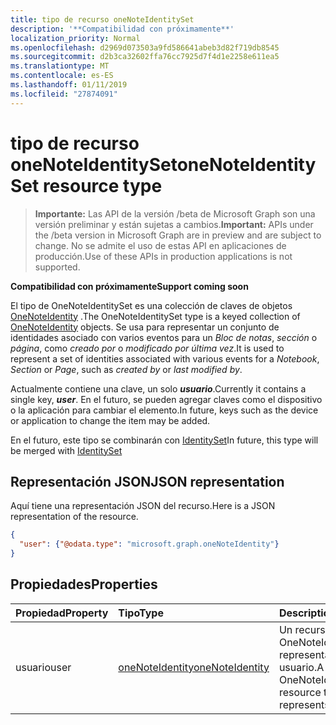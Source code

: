 ```yaml
---
title: tipo de recurso oneNoteIdentitySet
description: '**Compatibilidad con próximamente**'
localization_priority: Normal
ms.openlocfilehash: d2969d073503a9fd586641abeb3d82f719db8545
ms.sourcegitcommit: d2b3ca32602ffa76cc7925d7f4d1e2258e611ea5
ms.translationtype: MT
ms.contentlocale: es-ES
ms.lasthandoff: 01/11/2019
ms.locfileid: "27874091"
---
```

# <a name="onenoteidentityset-resource-type"></a><span data-ttu-id="b3e2b-103">tipo de recurso oneNoteIdentitySet</span><span class="sxs-lookup"><span data-stu-id="b3e2b-103">oneNoteIdentitySet resource type</span></span>

> <span data-ttu-id="b3e2b-104">**Importante:** Las API de la versión /beta de Microsoft Graph son una versión preliminar y están sujetas a cambios.</span><span class="sxs-lookup"><span data-stu-id="b3e2b-104">**Important:** APIs under the /beta version in Microsoft Graph are in preview and are subject to change.</span></span> <span data-ttu-id="b3e2b-105">No se admite el uso de estas API en aplicaciones de producción.</span><span class="sxs-lookup"><span data-stu-id="b3e2b-105">Use of these APIs in production applications is not supported.</span></span>

<span data-ttu-id="b3e2b-106">**Compatibilidad con próximamente**</span><span class="sxs-lookup"><span data-stu-id="b3e2b-106">**Support coming soon**</span></span>

<span data-ttu-id="b3e2b-107">El tipo de OneNoteIdentitySet es una colección de claves de objetos [OneNoteIdentity](onenoteidentity.md) .</span><span class="sxs-lookup"><span data-stu-id="b3e2b-107">The OneNoteIdentitySet type is a keyed collection of [OneNoteIdentity](onenoteidentity.md) objects.</span></span>
<span data-ttu-id="b3e2b-108">Se usa para representar un conjunto de identidades asociado con varios eventos para un _Bloc de notas_, _sección_ o _página_, como _creado por_ o _modificado por última vez_.</span><span class="sxs-lookup"><span data-stu-id="b3e2b-108">It is used to represent a set of identities associated with various events for a _Notebook_, _Section_ or _Page_, such as _created by_ or _last modified by_.</span></span> 
 
<span data-ttu-id="b3e2b-109">Actualmente contiene una clave, un solo _**usuario**_.</span><span class="sxs-lookup"><span data-stu-id="b3e2b-109">Currently it contains a single key, _**user**_.</span></span>  <span data-ttu-id="b3e2b-110">En el futuro, se pueden agregar claves como el dispositivo o la aplicación para cambiar el elemento.</span><span class="sxs-lookup"><span data-stu-id="b3e2b-110">In future, keys such as the device or application to change the item may be added.</span></span>

<span data-ttu-id="b3e2b-111">En el futuro, este tipo se combinarán con [IdentitySet](identityset.md)</span><span class="sxs-lookup"><span data-stu-id="b3e2b-111">In future, this type will be merged with [IdentitySet](identityset.md)</span></span>

## <a name="json-representation"></a><span data-ttu-id="b3e2b-112">Representación JSON</span><span class="sxs-lookup"><span data-stu-id="b3e2b-112">JSON representation</span></span>

<span data-ttu-id="b3e2b-113">Aquí tiene una representación JSON del recurso.</span><span class="sxs-lookup"><span data-stu-id="b3e2b-113">Here is a JSON representation of the resource.</span></span>

<!-- {
  "blockType": "resource",
  "optionalProperties": [

  ],
  "@odata.type": "microsoft.graph.onenoteidentityset"
}-->

```json
{
  "user": {"@odata.type": "microsoft.graph.oneNoteIdentity"}
}

```
## <a name="properties"></a><span data-ttu-id="b3e2b-114">Propiedades</span><span class="sxs-lookup"><span data-stu-id="b3e2b-114">Properties</span></span>
| <span data-ttu-id="b3e2b-115">Propiedad</span><span class="sxs-lookup"><span data-stu-id="b3e2b-115">Property</span></span>     | <span data-ttu-id="b3e2b-116">Tipo</span><span class="sxs-lookup"><span data-stu-id="b3e2b-116">Type</span></span>   |<span data-ttu-id="b3e2b-117">Description</span><span class="sxs-lookup"><span data-stu-id="b3e2b-117">Description</span></span>|
|:---------------|:--------|:----------|
|<span data-ttu-id="b3e2b-118">usuario</span><span class="sxs-lookup"><span data-stu-id="b3e2b-118">user</span></span>|[<span data-ttu-id="b3e2b-119">oneNoteIdentity</span><span class="sxs-lookup"><span data-stu-id="b3e2b-119">oneNoteIdentity</span></span>](onenoteidentity.md)|<span data-ttu-id="b3e2b-120">Un recurso de OneNoteIdentity que representa a un usuario.</span><span class="sxs-lookup"><span data-stu-id="b3e2b-120">A OneNoteIdentity resource that represents a user.</span></span>|

<!-- uuid: 8fcb5dbc-d5aa-4681-8e31-b001d5168d79
2015-10-25 14:57:30 UTC -->
<!-- {
  "type": "#page.annotation",
  "description": "oneNoteIdentitySet resource",
  "keywords": "",
  "section": "documentation",
  "tocPath": ""
}-->
